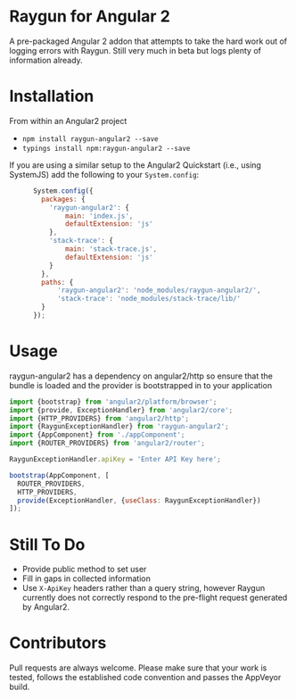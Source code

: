 # Raygun for Angular 2

A pre-packaged Angular 2 addon that attempts to take the hard work
out of logging errors with Raygun. Still very much in beta but
logs plenty of information already.

# Installation
From within an Angular2 project

  - `npm install raygun-angular2 --save`
  - `typings install npm:raygun-angular2 --save`
  
If you are using a similar setup to the Angular2 Quickstart (i.e., using SystemJS)
add the following to your `System.config`:

```js
      System.config({
        packages: {
          'raygun-angular2': {
              main: 'index.js',
              defaultExtension: 'js'
          },
          'stack-trace': {
              main: 'stack-trace.js',
              defaultExtension: 'js'
          }
        },
        paths: {
            'raygun-angular2': 'node_modules/raygun-angular2/',
            'stack-trace': 'node_modules/stack-trace/lib/'
        }
      });
```

# Usage
raygun-angular2 has a dependency on angular2/http so ensure that
the bundle is loaded and the provider is bootstrapped in to your
application

```js
import {bootstrap} from 'angular2/platform/browser';
import {provide, ExceptionHandler} from 'angular2/core';
import {HTTP_PROVIDERS} from 'angular2/http';
import {RaygunExceptionHandler} from 'raygun-angular2';
import {AppComponent} from './appComponent';
import {ROUTER_PROVIDERS} from 'angular2/router';

RaygunExceptionHandler.apiKey = 'Enter API Key here';

bootstrap(AppComponent, [
  ROUTER_PROVIDERS,
  HTTP_PROVIDERS,
  provide(ExceptionHandler, {useClass: RaygunExceptionHandler})
]);
```

# Still To Do

- Provide public method to set user
- Fill in gaps in collected information
- Use `X-ApiKey` headers rather than a query string, however
  Raygun currently does not correctly respond to the pre-flight
  request generated by Angular2.
  
# Contributors
Pull requests are always welcome. Please make sure that your work is
tested, follows the established code convention and passes the AppVeyor
build.
